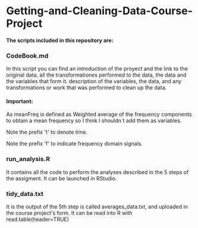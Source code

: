 # Getting-and-Cleaning-Data-Course-Project

#### The scripts included in this repository are:
### CodeBook.md
In this script you can find an introduction of the proyect and the link to the original data, all the transformationes performed to the data, the data and the variables that form it. 
description of the variables, the data, and any transformations or work that was performed to clean up the data.

#### Important:   
As meanFreq is defined as Weighted average of the frequency components to obtain a mean frequency so I think I shouldn´t add them as variables.

Note the prefix 't' to denote time.

Note the prefix 'f' to indicate frequency domain signals.
    
### run_analysis.R
It contains all the code to perform the analyses described in the 5 steps of the assigment. It can be launched in RStudio.
### tidy_data.txt
It is the output of the 5th step is called averages_data.txt, and uploaded in the course project's form. It can be read into R with read.table(header=TRUE) 
